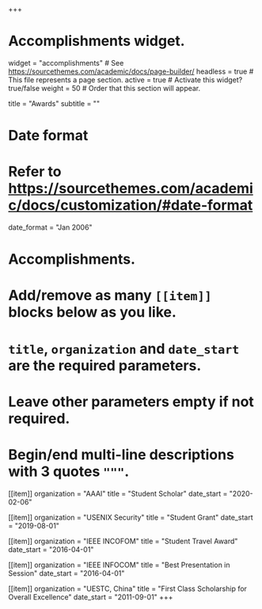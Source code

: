 +++
# Accomplishments widget.
widget = "accomplishments"  # See https://sourcethemes.com/academic/docs/page-builder/
headless = true  # This file represents a page section.
active = true  # Activate this widget? true/false
weight = 50  # Order that this section will appear.

title = "Awards"
subtitle = ""

# Date format
#   Refer to https://sourcethemes.com/academic/docs/customization/#date-format
date_format = "Jan 2006"

# Accomplishments.
#   Add/remove as many `[[item]]` blocks below as you like.
#   `title`, `organization` and `date_start` are the required parameters.
#   Leave other parameters empty if not required.
#   Begin/end multi-line descriptions with 3 quotes `"""`.

[[item]]
  organization = "AAAI"
  title = "Student Scholar"
  date_start = "2020-02-06"

[[item]]
  organization = "USENIX Security"
  title = "Student Grant"
  date_start = "2019-08-01"

[[item]]
  organization = "IEEE INCOFOM"
  title = "Student Travel Award"
  date_start = "2016-04-01"

[[item]]
  organization = "IEEE INFOCOM"
  title = "Best Presentation in Session"
  date_start = "2016-04-01"

[[item]]
  organization = "UESTC, China"
  title = "First Class Scholarship for Overall Excellence"
  date_start = "2011-09-01"
+++
